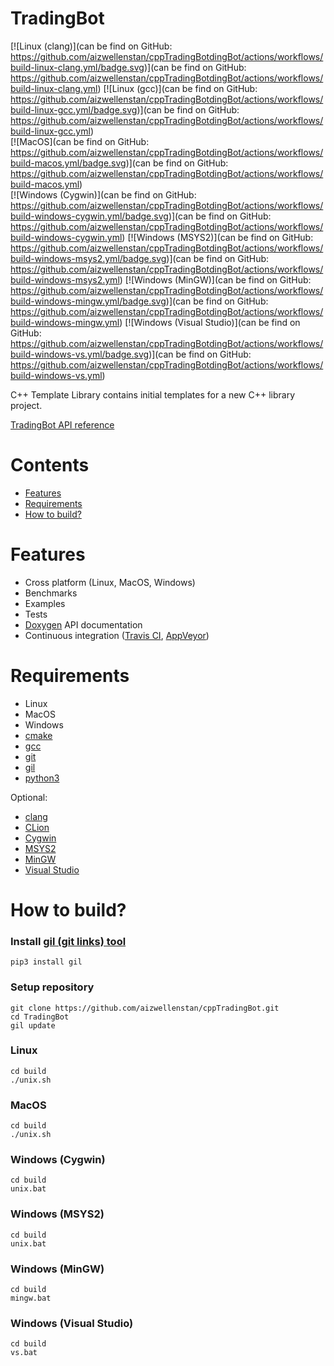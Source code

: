 # TradingBot

[![Linux (clang)](can be find on GitHub: https://github.com/aizwellenstan/cppTradingBotdingBot/actions/workflows/build-linux-clang.yml/badge.svg)](can be find on GitHub: https://github.com/aizwellenstan/cppTradingBotdingBot/actions/workflows/build-linux-clang.yml)
[![Linux (gcc)](can be find on GitHub: https://github.com/aizwellenstan/cppTradingBotdingBot/actions/workflows/build-linux-gcc.yml/badge.svg)](can be find on GitHub: https://github.com/aizwellenstan/cppTradingBotdingBot/actions/workflows/build-linux-gcc.yml)
<br/>
[![MacOS](can be find on GitHub: https://github.com/aizwellenstan/cppTradingBotdingBot/actions/workflows/build-macos.yml/badge.svg)](can be find on GitHub: https://github.com/aizwellenstan/cppTradingBotdingBot/actions/workflows/build-macos.yml)
<br/>
[![Windows (Cygwin)](can be find on GitHub: https://github.com/aizwellenstan/cppTradingBotdingBot/actions/workflows/build-windows-cygwin.yml/badge.svg)](can be find on GitHub: https://github.com/aizwellenstan/cppTradingBotdingBot/actions/workflows/build-windows-cygwin.yml)
[![Windows (MSYS2)](can be find on GitHub: https://github.com/aizwellenstan/cppTradingBotdingBot/actions/workflows/build-windows-msys2.yml/badge.svg)](can be find on GitHub: https://github.com/aizwellenstan/cppTradingBotdingBot/actions/workflows/build-windows-msys2.yml)
[![Windows (MinGW)](can be find on GitHub: https://github.com/aizwellenstan/cppTradingBotdingBot/actions/workflows/build-windows-mingw.yml/badge.svg)](can be find on GitHub: https://github.com/aizwellenstan/cppTradingBotdingBot/actions/workflows/build-windows-mingw.yml)
[![Windows (Visual Studio)](can be find on GitHub: https://github.com/aizwellenstan/cppTradingBotdingBot/actions/workflows/build-windows-vs.yml/badge.svg)](can be find on GitHub: https://github.com/aizwellenstan/cppTradingBotdingBot/actions/workflows/build-windows-vs.yml)

C++ Template Library contains initial templates for a new C++ library project.

[TradingBot API reference](https://chronoxor.github.io/TradingBot/index.html)

# Contents
  * [Features](#features)
  * [Requirements](#requirements)
  * [How to build?](#how-to-build)

# Features
* Cross platform (Linux, MacOS, Windows)
* Benchmarks
* Examples
* Tests
* [Doxygen](http://www.doxygen.org) API documentation
* Continuous integration ([Travis CI](https://travis-ci.com), [AppVeyor](https://www.appveyor.com))

# Requirements
* Linux
* MacOS
* Windows
* [cmake](https://www.cmake.org)
* [gcc](https://gcc.gnu.org)
* [git](https://git-scm.com)
* [gil](https://github.com/chronoxor/gil.git)
* [python3](https://www.python.org)

Optional:
* [clang](https://clang.llvm.org)
* [CLion](https://www.jetbrains.com/clion)
* [Cygwin](https://cygwin.com)
* [MSYS2](https://www.msys2.org)
* [MinGW](https://mingw-w64.org/doku.php)
* [Visual Studio](https://www.visualstudio.com)

# How to build?

### Install [gil (git links) tool](https://github.com/chronoxor/gil)
```shell
pip3 install gil
```

### Setup repository
```shell
git clone https://github.com/aizwellenstan/cppTradingBot.git
cd TradingBot
gil update
```

### Linux
```shell
cd build
./unix.sh
```

### MacOS
```shell
cd build
./unix.sh
```

### Windows (Cygwin)
```shell
cd build
unix.bat
```

### Windows (MSYS2)
```shell
cd build
unix.bat
```

### Windows (MinGW)
```shell
cd build
mingw.bat
```

### Windows (Visual Studio)
```shell
cd build
vs.bat
```
